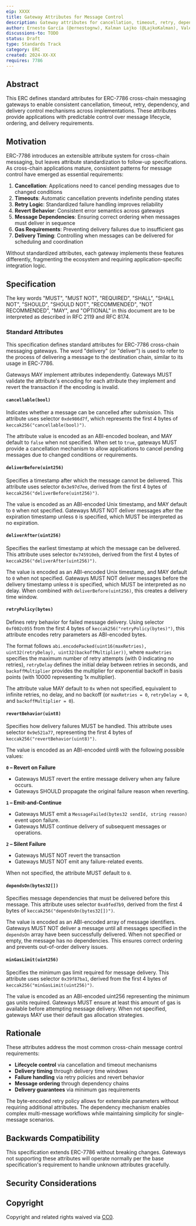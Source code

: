 ```yaml
---
eip: XXXX
title: Gateway Attributes for Message Control
description: Gateway attributes for cancellation, timeout, retry, dependencies, and delivery control in cross-chain messaging.
author: Ernesto García (@ernestognw), Kalman Lajko (@LajkoKalman), Valera Grinenko (@0xValera)
discussions-to: TODO
status: Draft
type: Standards Track
category: ERC
created: 2024-XX-XX
requires: 7786
---
```


## Abstract

This ERC defines standard attributes for ERC-7786 cross-chain messaging gateways to enable consistent cancellation, timeout, retry, dependency, and delivery control mechanisms across implementations. These attributes provide applications with predictable control over message lifecycle, ordering, and delivery requirements.

## Motivation

ERC-7786 introduces an extensible attribute system for cross-chain messaging, but leaves attribute standardization to follow-up specifications. As cross-chain applications mature, consistent patterns for message control have emerged as essential requirements:

1. **Cancellation**: Applications need to cancel pending messages due to changed conditions
2. **Timeouts**: Automatic cancellation prevents indefinite pending states
3. **Retry Logic**: Standardized failure handling improves reliability
4. **Revert Behavior**: Consistent error semantics across gateways
5. **Message Dependencies**: Ensuring correct ordering when messages must deliver in sequence
6. **Gas Requirements**: Preventing delivery failures due to insufficient gas
7. **Delivery Timing**: Controlling when messages can be delivered for scheduling and coordination

Without standardized attributes, each gateway implements these features differently, fragmenting the ecosystem and requiring application-specific integration logic.

## Specification

The key words "MUST", "MUST NOT", "REQUIRED", "SHALL", "SHALL NOT", "SHOULD", "SHOULD NOT", "RECOMMENDED", "NOT RECOMMENDED", "MAY", and "OPTIONAL" in this document are to be interpreted as described in RFC 2119 and RFC 8174.

### Standard Attributes

This specification defines standard attributes for ERC-7786 cross-chain messaging gateways. The word "delivery" (or "deliver") is used to refer to the process of delivering a message to the destination chain, similar to its usage in ERC-7786.

Gateways MAY implement attributes independently. Gateways MUST validate the attribute's encoding for each attribute they implement and revert the transaction if the encoding is invalid.

#### `cancellable(bool)`

Indicates whether a message can be cancelled after submission. This attribute uses selector `0xde986d7f`, which represents the first 4 bytes of `keccak256("cancellable(bool)")`.

The attribute value is encoded as an ABI-encoded boolean, and MAY default to `false` when not specified. When set to `true`, gateways MUST provide a cancellation mechanism to allow applications to cancel pending messages due to changed conditions or requirements.

#### `deliverBefore(uint256)`

Specifies a timestamp after which the message cannot be delivered. This attribute uses selector `0x3e97d7ee`, derived from the first 4 bytes of `keccak256("deliverBefore(uint256)")`.

The value is encoded as an ABI-encoded Unix timestamp, and MAY default to `0` when not specified. Gateways MUST NOT deliver messages after the expiration timestamp unless `0` is specified, which MUST be interpreted as no expiration.

#### `deliverAfter(uint256)`

Specifies the earliest timestamp at which the message can be delivered. This attribute uses selector `0x745910eb`, derived from the first 4 bytes of `keccak256("deliverAfter(uint256)")`.

The value is encoded as an ABI-encoded Unix timestamp, and MAY default to `0` when not specified. Gateways MUST NOT deliver messages before the delivery timestamp unless `0` is specified, which MUST be interpreted as no delay. When combined with `deliverBefore(uint256)`, this creates a delivery time window.

#### `retryPolicy(bytes)`

Defines retry behavior for failed message delivery. Using selector `0xf002c055` from the first 4 bytes of `keccak256("retryPolicy(bytes)")`, this attribute encodes retry parameters as ABI-encoded bytes.

The format follows `abi.encodePacked(uint16(maxRetries), uint32(retryDelay), uint32(backoffMultiplier))`, where `maxRetries` specifies the maximum number of retry attempts (with 0 indicating no retries), `retryDelay` defines the initial delay between retries in seconds, and `backoffMultiplier` provides the multiplier for exponential backoff in basis points (with 10000 representing 1x multiplier).

The attribute value MAY default to `0x` when not specified, equivalent to infinite retries, no delay, and no backoff (or `maxRetries = 0`, `retryDelay = 0`, and `backoffMultiplier = 0`).

#### `revertBehavior(uint8)`

Specifies how delivery failures MUST be handled. This attribute uses selector `0x9e521a77`, representing the first 4 bytes of `keccak256("revertBehavior(uint8)")`.

The value is encoded as an ABI-encoded uint8 with the following possible values:

**`0` – Revert on Failure**

- Gateways MUST revert the entire message delivery when any failure occurs.
- Gateways SHOULD propagate the original failure reason when reverting.

**`1` – Emit-and-Continue**

- Gateways MUST emit a `MessageFailed(bytes32 sendId, string reason)` event upon failure.
- Gateways MUST continue delivery of subsequent messages or operations.

**`2` – Silent Failure**

- Gateways MUST NOT revert the transaction
- Gateways MUST NOT emit any failure-related events.

When not specified, the attribute MUST default to `0`.

#### `dependsOn(bytes32[])`

Specifies message dependencies that must be delivered before this message. This attribute uses selector `0xa9fed7b9`, derived from the first 4 bytes of `keccak256("dependsOn(bytes32[])")`.

The value is encoded as an ABI-encoded array of message identifiers. Gateways MUST NOT deliver a message until all messages specified in the `dependsOn` array have been successfully delivered. When not specified or empty, the message has no dependencies. This ensures correct ordering and prevents out-of-order delivery issues.

#### `minGasLimit(uint256)`

Specifies the minimum gas limit required for message delivery. This attribute uses selector `0x39f87ba1`, derived from the first 4 bytes of `keccak256("minGasLimit(uint256)")`.

The value is encoded as an ABI-encoded uint256 representing the minimum gas units required. Gateways MUST ensure at least this amount of gas is available before attempting message delivery. When not specified, gateways MAY use their default gas allocation strategies.

## Rationale

These attributes address the most common cross-chain message control requirements:

- **Lifecycle control** via cancellation and timeout mechanisms
- **Delivery timing** through delivery time windows
- **Failure handling** via retry policies and revert behavior
- **Message ordering** through dependency chains
- **Delivery guarantees** via minimum gas requirements

The byte-encoded retry policy allows for extensible parameters without requiring additional attributes. The dependency mechanism enables complex multi-message workflows while maintaining simplicity for single-message scenarios.

## Backwards Compatibility

This specification extends ERC-7786 without breaking changes. Gateways not supporting these attributes will operate normally per the base specification's requirement to handle unknown attributes gracefully.

## Security Considerations

<!-- TODO: Discuss -->

<!-- Maybe? -->
<!-- - **Dependency Cycles**: Gateways should detect and reject circular dependencies in `dependsOn` arrays -->

## Copyright

Copyright and related rights waived via [CC0](../LICENSE.md).
